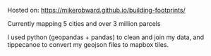Hosted on: https://mikerobward.github.io/building-footprints/

Currently mapping 5 cities and over 3 million parcels

I used python (geopandas + pandas) to clean and join my data, and tippecanoe to convert my geojson files to mapbox tiles.


